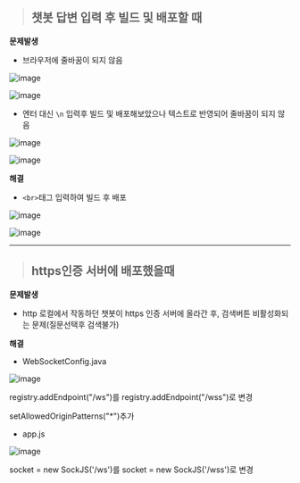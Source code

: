 > <h2>챗봇 답변 입력 후 빌드 및 배포할 때</h2>

**문제발생**

- 브라우저에 줄바꿈이 되지 않음

![image](https://user-images.githubusercontent.com/103404127/184349110-cf6ae418-932f-4d0f-ae87-657399d96907.png)

![image](https://user-images.githubusercontent.com/103404127/184347435-7470df12-54f7-451e-933b-76c68a64db7d.png)

- 엔터 대신 `\n` 입력후 빌드 및 배포해보았으나 텍스트로 반영되어 줄바꿈이 되지 않음

![image](https://user-images.githubusercontent.com/103404127/184348932-3a3a86f9-6fb2-419f-a79b-f15a93fa1871.png)

![image](https://user-images.githubusercontent.com/103404127/184347511-a54abdca-0994-4459-a428-73a74dbb8196.png)

**해결**

- `<br>`태그 입력하여 빌드 후 배포

![image](https://user-images.githubusercontent.com/103404127/184348666-1b33cd6f-db41-423a-9054-99bee0ae7cde.png)



![image](https://user-images.githubusercontent.com/103404127/184348506-6e5f9eb8-421e-477a-912c-3a0d517b7868.png)

---



> <h2>https인증 서버에 배포했을때</h2>

**문제발생**

- http 로컬에서 작동하던 챗봇이 https 인증 서버에 올라간 후, 검색버튼 비활성화되는 문제(질문선택후 검색불가)

**해결**

- WebSocketConfig.java

![image](https://user-images.githubusercontent.com/103404127/184350224-eec47f49-cba8-4770-b730-33faa5968aeb.png)

registry.addEndpoint("/ws")를 registry.addEndpoint("/wss")로 변경

setAllowedOriginPatterns("*")추가

- app.js

![image](https://user-images.githubusercontent.com/103404127/184350411-ffed41b6-3625-4da3-81f9-d1e78398a109.png)

socket = new SockJS('/ws')를 socket = new SockJS('/wss')로 변경

